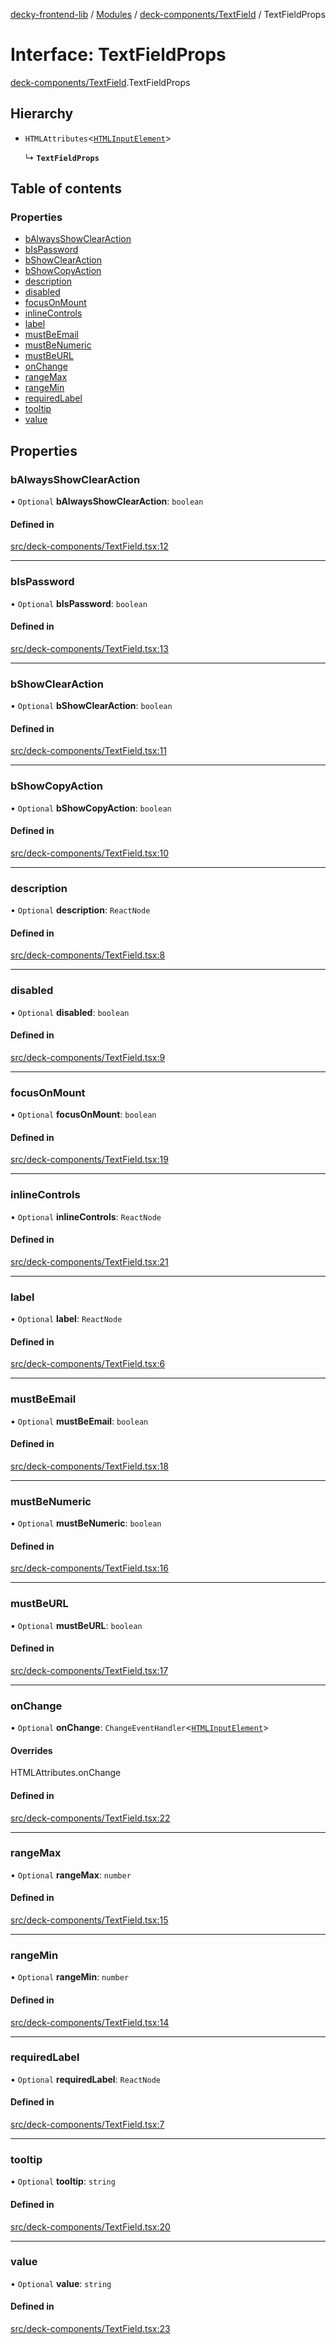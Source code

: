 [decky-frontend-lib](../README.md) / [Modules](../modules.md) / [deck-components/TextField](../modules/deck_components_TextField.md) / TextFieldProps

# Interface: TextFieldProps

[deck-components/TextField](../modules/deck_components_TextField.md).TextFieldProps

## Hierarchy

- `HTMLAttributes`<[`HTMLInputElement`]( https://developer.mozilla.org/en-US/docs/Web/API/HTMLInputElement )\>

  ↳ **`TextFieldProps`**

## Table of contents

### Properties

- [bAlwaysShowClearAction](deck_components_TextField.TextFieldProps.md#balwaysshowclearaction)
- [bIsPassword](deck_components_TextField.TextFieldProps.md#bispassword)
- [bShowClearAction](deck_components_TextField.TextFieldProps.md#bshowclearaction)
- [bShowCopyAction](deck_components_TextField.TextFieldProps.md#bshowcopyaction)
- [description](deck_components_TextField.TextFieldProps.md#description)
- [disabled](deck_components_TextField.TextFieldProps.md#disabled)
- [focusOnMount](deck_components_TextField.TextFieldProps.md#focusonmount)
- [inlineControls](deck_components_TextField.TextFieldProps.md#inlinecontrols)
- [label](deck_components_TextField.TextFieldProps.md#label)
- [mustBeEmail](deck_components_TextField.TextFieldProps.md#mustbeemail)
- [mustBeNumeric](deck_components_TextField.TextFieldProps.md#mustbenumeric)
- [mustBeURL](deck_components_TextField.TextFieldProps.md#mustbeurl)
- [onChange](deck_components_TextField.TextFieldProps.md#onchange)
- [rangeMax](deck_components_TextField.TextFieldProps.md#rangemax)
- [rangeMin](deck_components_TextField.TextFieldProps.md#rangemin)
- [requiredLabel](deck_components_TextField.TextFieldProps.md#requiredlabel)
- [tooltip](deck_components_TextField.TextFieldProps.md#tooltip)
- [value](deck_components_TextField.TextFieldProps.md#value)

## Properties

### bAlwaysShowClearAction

• `Optional` **bAlwaysShowClearAction**: `boolean`

#### Defined in

[src/deck-components/TextField.tsx:12](https://github.com/SteamDeckHomebrew/decky-frontend-lib/blob/37a6658/src/deck-components/TextField.tsx#L12)

___

### bIsPassword

• `Optional` **bIsPassword**: `boolean`

#### Defined in

[src/deck-components/TextField.tsx:13](https://github.com/SteamDeckHomebrew/decky-frontend-lib/blob/37a6658/src/deck-components/TextField.tsx#L13)

___

### bShowClearAction

• `Optional` **bShowClearAction**: `boolean`

#### Defined in

[src/deck-components/TextField.tsx:11](https://github.com/SteamDeckHomebrew/decky-frontend-lib/blob/37a6658/src/deck-components/TextField.tsx#L11)

___

### bShowCopyAction

• `Optional` **bShowCopyAction**: `boolean`

#### Defined in

[src/deck-components/TextField.tsx:10](https://github.com/SteamDeckHomebrew/decky-frontend-lib/blob/37a6658/src/deck-components/TextField.tsx#L10)

___

### description

• `Optional` **description**: `ReactNode`

#### Defined in

[src/deck-components/TextField.tsx:8](https://github.com/SteamDeckHomebrew/decky-frontend-lib/blob/37a6658/src/deck-components/TextField.tsx#L8)

___

### disabled

• `Optional` **disabled**: `boolean`

#### Defined in

[src/deck-components/TextField.tsx:9](https://github.com/SteamDeckHomebrew/decky-frontend-lib/blob/37a6658/src/deck-components/TextField.tsx#L9)

___

### focusOnMount

• `Optional` **focusOnMount**: `boolean`

#### Defined in

[src/deck-components/TextField.tsx:19](https://github.com/SteamDeckHomebrew/decky-frontend-lib/blob/37a6658/src/deck-components/TextField.tsx#L19)

___

### inlineControls

• `Optional` **inlineControls**: `ReactNode`

#### Defined in

[src/deck-components/TextField.tsx:21](https://github.com/SteamDeckHomebrew/decky-frontend-lib/blob/37a6658/src/deck-components/TextField.tsx#L21)

___

### label

• `Optional` **label**: `ReactNode`

#### Defined in

[src/deck-components/TextField.tsx:6](https://github.com/SteamDeckHomebrew/decky-frontend-lib/blob/37a6658/src/deck-components/TextField.tsx#L6)

___

### mustBeEmail

• `Optional` **mustBeEmail**: `boolean`

#### Defined in

[src/deck-components/TextField.tsx:18](https://github.com/SteamDeckHomebrew/decky-frontend-lib/blob/37a6658/src/deck-components/TextField.tsx#L18)

___

### mustBeNumeric

• `Optional` **mustBeNumeric**: `boolean`

#### Defined in

[src/deck-components/TextField.tsx:16](https://github.com/SteamDeckHomebrew/decky-frontend-lib/blob/37a6658/src/deck-components/TextField.tsx#L16)

___

### mustBeURL

• `Optional` **mustBeURL**: `boolean`

#### Defined in

[src/deck-components/TextField.tsx:17](https://github.com/SteamDeckHomebrew/decky-frontend-lib/blob/37a6658/src/deck-components/TextField.tsx#L17)

___

### onChange

• `Optional` **onChange**: `ChangeEventHandler`<[`HTMLInputElement`]( https://developer.mozilla.org/en-US/docs/Web/API/HTMLInputElement )\>

#### Overrides

HTMLAttributes.onChange

#### Defined in

[src/deck-components/TextField.tsx:22](https://github.com/SteamDeckHomebrew/decky-frontend-lib/blob/37a6658/src/deck-components/TextField.tsx#L22)

___

### rangeMax

• `Optional` **rangeMax**: `number`

#### Defined in

[src/deck-components/TextField.tsx:15](https://github.com/SteamDeckHomebrew/decky-frontend-lib/blob/37a6658/src/deck-components/TextField.tsx#L15)

___

### rangeMin

• `Optional` **rangeMin**: `number`

#### Defined in

[src/deck-components/TextField.tsx:14](https://github.com/SteamDeckHomebrew/decky-frontend-lib/blob/37a6658/src/deck-components/TextField.tsx#L14)

___

### requiredLabel

• `Optional` **requiredLabel**: `ReactNode`

#### Defined in

[src/deck-components/TextField.tsx:7](https://github.com/SteamDeckHomebrew/decky-frontend-lib/blob/37a6658/src/deck-components/TextField.tsx#L7)

___

### tooltip

• `Optional` **tooltip**: `string`

#### Defined in

[src/deck-components/TextField.tsx:20](https://github.com/SteamDeckHomebrew/decky-frontend-lib/blob/37a6658/src/deck-components/TextField.tsx#L20)

___

### value

• `Optional` **value**: `string`

#### Defined in

[src/deck-components/TextField.tsx:23](https://github.com/SteamDeckHomebrew/decky-frontend-lib/blob/37a6658/src/deck-components/TextField.tsx#L23)
